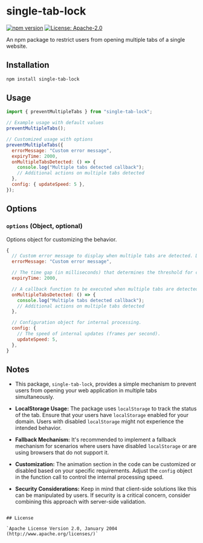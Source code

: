 # single-tab-lock

[![npm version](https://badge.fury.io/js/single-tab-lock.svg)](https://www.npmjs.com/package/single-tab-lock) [![License: Apache-2.0](https://img.shields.io/badge/License-Apache--2.0-brightgreen)](http://www.apache.org/licenses/)

An npm package to restrict users from opening multiple tabs of a single website.

## Installation

```bash
npm install single-tab-lock
```

## Usage

```javascript
import { preventMultipleTabs } from "single-tab-lock";

// Example usage with default values
preventMultipleTabs();

// Customized usage with options
preventMultipleTabs({
  errorMessage: "Custom error message",
  expiryTime: 2000,
  onMultipleTabsDetected: () => {
    console.log("Multiple tabs detected callback");
    // Additional actions on multiple tabs detected
  },
  config: { updateSpeed: 5 },
});
```

## Options

### `options` (Object, optional)

Options object for customizing the behavior.

```javascript
{
  // Custom error message to display when multiple tabs are detected. Default is a generic message.
  errorMessage: "Custom error message",

  // The time gap (in milliseconds) that determines the threshold for considering a tab as "offline". Default is 1000 milliseconds.
  expiryTime: 2000,

  // A callback function to be executed when multiple tabs are detected. Default is `default_on_multiple_tabs_detected`.
  onMultipleTabsDetected: () => {
    console.log("Multiple tabs detected callback");
    // Additional actions on multiple tabs detected
  },

  // Configuration object for internal processing.
  config: {
    // The speed of internal updates (frames per second).
    updateSpeed: 5,
  },
}
```

## Notes

- This package, `single-tab-lock`, provides a simple mechanism to prevent users from opening your web application in multiple tabs simultaneously.

- **LocalStorage Usage:** The package uses `localStorage` to track the status of the tab. Ensure that your users have `localStorage` enabled for your domain. Users with disabled `localStorage` might not experience the intended behavior.

- **Fallback Mechanism:** It's recommended to implement a fallback mechanism for scenarios where users have disabled `localStorage` or are using browsers that do not support it.

- **Customization:** The animation section in the code can be customized or disabled based on your specific requirements. Adjust the `config` object in the function call to control the internal processing speed.

- **Security Considerations:** Keep in mind that client-side solutions like this can be manipulated by users. If security is a critical concern, consider combining this approach with server-side validation.

```

## License

`Apache License Version 2.0, January 2004 (http://www.apache.org/licenses/)`
```
